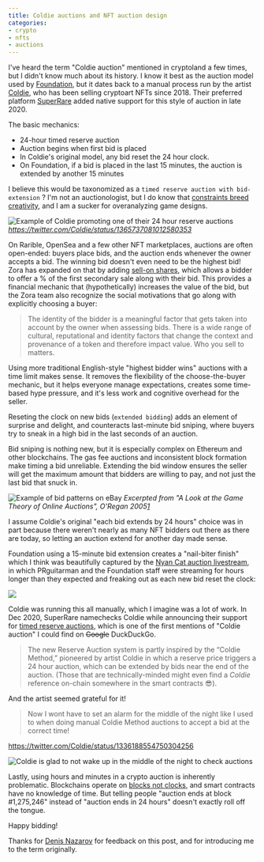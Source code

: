 ```yaml
---
title: Coldie auctions and NFT auction design
categories:
- crypto
- nfts
- auctions
---
```

  
I've heard the term "Coldie auction" mentioned in cryptoland a few times, but I didn't know much about its history. I know it best as the auction model used by [Foundation](https://foundation.app/), but it dates back to a manual process run by the artist [Coldie](https://superrare.co/coldie), who has been selling cryptoart NFTs since 2018. Their preferred platform [SuperRare](https://medium.com/superrare/how-superrare-timed-auctions-work-a351058a6120) added native support for this style of auction in late 2020. 

The basic mechanics:

* 24-hour timed reserve auction
* Auction begins when first bid is placed
* In Coldie's original model, any bid reset the 24 hour clock.
* On Foundation, if a bid is placed in the last 15 minutes, the auction is extended by another 15 minutes

I believe this would be taxonomized as a `timed reserve auction with bid-extension` ? I'm not an auctionologist, but I do know that [constraints breed creativity](http://doesandybelieveinconstraints.com/), and I am a sucker for overanalyzing game designs.

![Example of Coldie promoting one of their 24 hour reserve auctions](https://dl.dropboxusercontent.com/s%2Ftey7wo55bf8e1ka%2FScreen%2520Shot%25202021-03-25%2520at%252009-44-09%2520Coldie%2520on%2520Twitter%2520RESERVE%2520PRICE%2520REACHED%2520I%2520Remember%2520Live%2520Music%252001%252011%2520on%2520SuperRare%2520Current%2520bid%25208%2520ETH%2520by%2520jonathan%252024h%2526%2520.png)
_https://twitter.com/Coldie/status/1365737081012580353_

On Rarible, OpenSea and a few other NFT marketplaces, auctions are often open-ended: buyers place bids, and the auction ends whenever the owner accepts a bid. The winning bid doesn't even need to be the highest bid! Zora has expanded on that by adding [sell-on shares](https://zora.engineering/auction), which allows a bidder to offer a % of the first secondary sale along with their bid. This provides a financial mechanic that (hypothetically) increases the value of the bid, but the Zora team also recognize the social motivations that go along with explicitly choosing a buyer:

> The identity of the bidder is a meaningful factor that gets taken into account by the owner when assessing bids. There is a wide range of cultural, reputational and identity factors that change the context and provenance of a token and therefore impact value. Who you sell to matters.

Using more traditional English-style "highest bidder wins" auctions with a time limit makes sense. It removes the flexibility of the choose-the-buyer mechanic, but it helps everyone manage expectations, creates some time-based hype pressure, and it's less work and cognitive overhead for the seller. 

Reseting the clock on new bids (`extended bidding`) adds an element of surprise and delight, and counteracts last-minute bid sniping, where buyers try to sneak in a high bid in the last seconds of an auction. 

Bid sniping is nothing new, but it is especially complex on Ethereum and other blockchains. The gas fee auctions and inconsistent block formation make timing a bid unreliable. Extending the bid window ensures the seller will get the maximum amount that bidders are willing to pay, and not just the last bid that snuck in. 

![Example of bid patterns on eBay](https://dl.dropboxusercontent.com/s%2Fo2konep1zl9mxeu%2FScreen%2520Shot%25202021-03-25%2520at%252009-59-12%2520view.pdf%2520%2528page%25208%2520of%252032%2529%2520.png)
_Excerpted from "A Look at the Game Theory of Online Auctions", O'Regan 2005[1](https://dlib.bc.edu/islandora/object/bc-ir:102332)_

I assume Coldie's original "each bid extends by 24 hours" choice was in part because there weren't nearly as many NFT bidders out there as there are today, so letting an auction extend for another day made sense.

Foundation using a 15-minute bid extension creates a "nail-biter finish" which I think was beautifully captured by the [Nyan Cat auction livestream](https://www.twitch.tv/videos/947013029), in which PRguitarman and the Foundation staff were streaming for hours longer than they expected and freaking out as each new bid reset the clock:

![](https://dl.dropboxusercontent.com/s%2Fnq51pub35kw8wz1%2FImage_DcerrvLkEF.png)

Coldie was running this all manually, which I imagine was a lot of work. In Dec 2020, SuperRare namechecks Coldie while announcing their support for [timed reserve auctions](https://medium.com/superrare/how-superrare-timed-auctions-work-a351058a6120), which is one of the first mentions of "Coldie auction" I could find on ~~Google~~ DuckDuckGo.

> The new Reserve Auction system is partly inspired by the “Coldie Method,” pioneered by artist Coldie in which a reserve price triggers a 24 hour auction, which can be extended by bids near the end of the auction. (Those that are technically-minded might even find a _Coldie_ reference on-chain somewhere in the smart contracts 😎).

And the artist seemed grateful for it! 

> Now I wont have to set an alarm for the middle of the night like I used to when doing manual Coldie Method auctions to accept a bid at the correct time!

https://twitter.com/Coldie/status/1336188554750304256

![Coldie is glad to not wake up in the middle of the night to check auctions](https://dl.dropboxusercontent.com/s%2Fai7ozf5b4o1pjc6%2FScreen%2520Shot%25202021-03-25%2520at%252009-47-59%2520Coldie%2520on%2520Twitter%2520Its%2520amazing%2520this%2520timed%2520auction%2520is%2520real.%2520Now%2520I%2520wont%2520have%2520to%2520set%2520an%2520alarm%2520for%2520the%2520middle%2520of%2520the%2520night%2520like%2520I%2520%2526%2520.png)

Lastly, using hours and minutes in a crypto auction is inherently problematic. Blockchains operate on [blocks not clocks](https://docs.helium.com/blockchain/mining/), and smart contracts have no knowledge of time. But telling people "auction ends at block #1,275,246" instead of "auction ends in 24 hours" doesn't exactly roll off the tongue.

Happy bidding!

Thanks for [Denis Nazarov](https://twitter.com/Iiterature/) for feedback on this post, and for introducing me to the term originally.